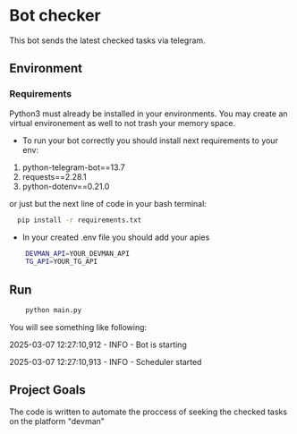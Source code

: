 # Bot checker

This bot sends the latest checked tasks via telegram. 

## Environment

### Requirements


Python3 must already be installed in your environments. You may create an virtual environement as well to not trash your memory space. 

 - To run your bot correctly you should install next requirements to your env:


1. python-telegram-bot==13.7
2. requests==2.28.1
3. python-dotenv==0.21.0

or just but the next line of code in your bash terminal:

```bash
  pip install -r requirements.txt
```

- In your created .env file you should add your apies

```bash
    DEVMAN_API=YOUR_DEVMAN_API
    TG_API=YOUR_TG_API
```


## Run

```bash
    python main.py
```

You will see something like following:

2025-03-07 12:27:10,912 - INFO - Bot is starting

2025-03-07 12:27:10,913 - INFO - Scheduler started


## Project Goals

The code is written to automate the proccess of seeking the checked tasks on the platform "devman"
